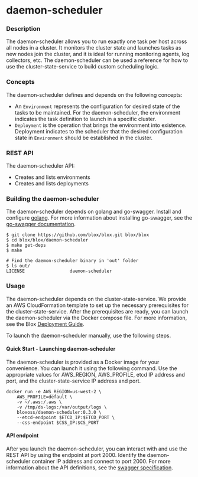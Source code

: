 # daemon-scheduler

### Description

The daemon-scheduler allows you to run exactly one task per host across all nodes in a cluster. It monitors the cluster state and launches tasks as new nodes join the cluster, and it is ideal for running monitoring agents, log collectors, etc. The daemon-scheduler can be used a reference for how to use the cluster-state-service to build custom scheduling logic.

### Concepts

The daemon-scheduler defines and depends on the following concepts:  

* An `Environment` represents the configuration for desired state of the tasks to be maintained. For the daemon-scheduler, the environment indicates the task definition to launch in a specific cluster.
* `Deployment` is the operation that brings the environment into existence. Deployment indicates to the scheduler that the desired configuration state in `Environment` should be established in the cluster.

### REST API

The daemon-scheduler API:  
* Creates and lists environments
* Creates and lists deployments

### Building the daemon-scheduler

The daemon-scheduler depends on golang and go-swagger. Install and configure [golang](https://golang.org/doc/). For more information about installing go-swagger, see the [go-swagger documentation](https://github.com/go-swagger/go-swagger).

```
$ git clone https://github.com/blox/blox.git blox/blox
$ cd blox/blox/daemon-scheduler
$ make get-deps
$ make

# Find the daemon-scheduler binary in 'out' folder
$ ls out/
LICENSE                 daemon-scheduler

```

### Usage

The daemon-scheduler depends on the cluster-state-service. We provide an AWS CloudFormation template to set up the necessary prerequisites for the cluster-state-service. After the prerequisites are ready, you can launch the daemon-scheduler via the Docker compose file. For more information, see the Blox [Deployment Guide](../deploy).

To launch the daemon-scheduler manually, use the following steps.

#### Quick Start - Launching daemon-scheduler

The daemon-scheduler is provided as a Docker image for your convenience. You can launch it using the following command. Use the appropriate values for AWS_REGION, AWS_PROFILE, etcd IP address and port, and the cluster-state-service IP address and port.

```
docker run -e AWS_REGION=us-west-2 \
    AWS_PROFILE=default \
    -v ~/.aws:/.aws \
    -v /tmp/ds-logs:/var/output/logs \
    bloxoss/daemon-scheduler:0.3.0 \
    --etcd-endpoint $ETCD_IP:$ETCD_PORT \
    --css-endpoint $CSS_IP:$CS_PORT
```

#### API endpoint

After you launch the daemon-scheduler, you can interact with and use the REST API by using the endpoint at port 2000. Identify the daemon-scheduler container IP address and connect to port 2000. For more information about the API definitions, see the [swagger specification](swagger/v1/swagger.json).
